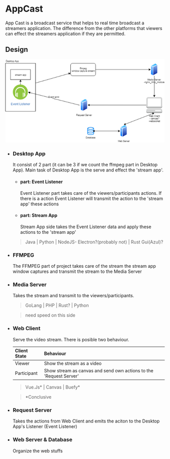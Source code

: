 # AppCast

  App Cast is a broadcast service that helps to real time broadcast a streamers application.
  The difference from the other platforms that viewers can effect the streamers application if they are permitted.

## Design 

  ![Design Diagram](/img/DesignDiagram.png)

  - ### Desktop App

    It consist of 2 part (it can be 3 if we count the ffmpeg part in Desktop App). Main task of Desktop App is the serve and effect the 'stream app'.
      
      - #### part: Event Listener

          Event Listener part takes care of the viewers/participants actions. If there is a action Event Listener will transmit the action to the 'stream app' these actions
      
      - #### part: Stream App

          Stream App side takes the Event Listener data and apply these actions to the 'stream app'
    
    > Java | Python | NodeJS- Electron?(probably not) | Rust Gui(Azul)?

  - ### FFMPEG

    The FFMPEG part of project takes care of the stream the stream app window captures and transmit the stream to the Media Server

  - ### Media Server

    Takes the stream and transmit to the viewers/participants.

    > GoLang | PHP | Rust? | Python 
    
    > need speed on this side

  - ### Web Client

    Serve the video stream. There is posible two behaviour.

    | Client State | Behaviour |
    | ----------- | ----------- |
    | Viewer | Show the stream as a video |
    | Participant | Show stream as canvas and send own actions to the 'Request Server' |

    > Vue.Js* | Canvas | Buefy*

    > *Conclusive

  - ### Request Server

    Takes the actions from Web Client and emits the aciton to the Desktop App's Listener (Event Listener)

  - ### Web Server & Database

    Organize the web stuffs

